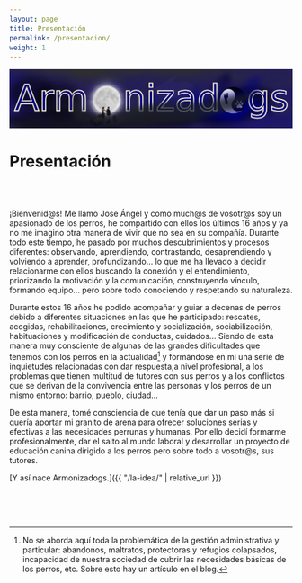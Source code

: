 ```yaml
---
layout: page
title: Presentación
permalink: /presentacion/
weight: 1
---
```


<p align="center">
<img src="/images/logo_armonizadogs_titulo_t.png">
</p>

# **Presentación**

<br><br>

¡Bienvenid@s! Me llamo Jose Ángel y como much@s de vosotr@s soy un apasionado de los perros, he compartido con ellos los últimos 16 años y ya no me imagino otra manera de vivir que no sea en su compañía. Durante todo este tiempo, he pasado por muchos descubrimientos y procesos diferentes: observando, aprendiendo, contrastando, desaprendiendo y volviendo a aprender, profundizando... lo que me ha llevado a decidir
relacionarme con ellos buscando la conexión y el entendimiento, priorizando la motivación y la comunicación, construyendo vínculo, formando equipo... pero sobre todo conociendo y respetando su naturaleza.

Durante estos 16 años he podido acompañar y guiar a decenas de perros debido a diferentes situaciones en las que he participado: rescates, acogidas, rehabilitaciones, crecimiento y socialización, sociabilización, habituaciones y modificación de conductas, cuidados... Siendo de esta manera muy consciente de algunas de las grandes dificultades que tenemos con los perros en la actualidad[^1] y formándose en mí una serie de inquietudes relacionadas con dar respuesta,a nivel profesional, a los problemas que tienen multitud de tutores con sus perros y a los conflictos que se derivan de la convivencia entre las personas y los perros de un mismo entorno: barrio, pueblo, ciudad...

De esta manera, tomé consciencia de que tenía que dar un paso más si quería aportar mi granito de arena para ofrecer soluciones serias y efectivas a las necesidades perrunas y humanas. Por ello decidí formarme profesionalmente, dar el salto al mundo laboral y desarrollar un proyecto de educación canina dirigido a los perros pero sobre todo a vosotr@s, sus tutores. 

[Y así nace Armonizadogs.]({{ "/la-idea/" | relative_url }})


<br>
<br>
<br>

[^1]: No se aborda aquí toda la problemática de la gestión administrativa y particular: abandonos, maltratos, protectoras y refugios colapsados, incapacidad de nuestra sociedad de cubrir las necesidades básicas de los perros, etc. Sobre esto hay un artículo en el blog.